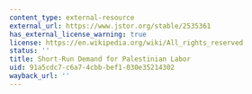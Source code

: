 ```yaml
---
content_type: external-resource
external_url: https://www.jstor.org/stable/2535361
has_external_license_warning: true
license: https://en.wikipedia.org/wiki/All_rights_reserved
status: ''
title: Short-Run Demand for Palestinian Labor
uid: 91a5cdc7-c6a7-4cbb-bef1-030e35214302
wayback_url: ''
---
```

